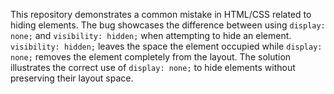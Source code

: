 This repository demonstrates a common mistake in HTML/CSS related to hiding elements. The bug showcases the difference between using `display: none;` and `visibility: hidden;` when attempting to hide an element.  `visibility: hidden;` leaves the space the element occupied while `display: none;` removes the element completely from the layout. The solution illustrates the correct use of `display: none;` to hide elements without preserving their layout space.